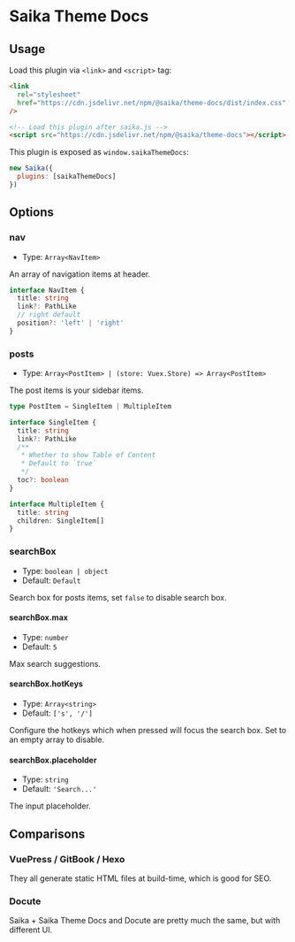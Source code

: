 # Saika Theme Docs <PkgVersion name="@saika/theme-docs" />

## Usage

Load this plugin via `<link>` and `<script>` tag:

```html
<link
  rel="stylesheet"
  href="https://cdn.jsdelivr.net/npm/@saika/theme-docs/dist/index.css"
/>

<!-- Load this plugin after saika.js -->
<script src="https://cdn.jsdelivr.net/npm/@saika/theme-docs"></script>
```

This plugin is exposed as `window.saikaThemeDocs`:

```js
new Saika({
  plugins: [saikaThemeDocs]
})
```

## Options

### nav

- Type: `Array<NavItem>`

An array of navigation items at header.

```ts
interface NavItem {
  title: string
  link?: PathLike
  // right default
  position?: 'left' | 'right'
}
```

### posts

- Type: `Array<PostItem> | (store: Vuex.Store) => Array<PostItem>`

The post items is your sidebar items.

```ts
type PostItem = SingleItem | MultipleItem

interface SingleItem {
  title: string
  link?: PathLike
  /**
   * Whether to show Table of Content
   * Default to `true`
   */
  toc?: boolean
}

interface MultipleItem {
  title: string
  children: SingleItem[]
}
```

### searchBox <Badge content="Theme Docs 2.2.0+" />

- Type: `boolean | object`
- Default: `Default`

Search box for posts items, set `false` to disable search box.

#### searchBox.max

- Type: `number`
- Default: `5`

Max search suggestions.

#### searchBox.hotKeys <Badge content="Theme Docs 2.5.0+" />

- Type: `Array<string>`
- Default: `['s', '/']`

Configure the hotkeys which when pressed will focus the search box. Set to an empty array to disable.

#### searchBox.placeholder <Badge content="Theme Docs 2.6.0+" />

- Type: `string`
- Default: `'Search...'`

The input placeholder.

## Comparisons

### VuePress / GitBook / Hexo

They all generate static HTML files at build-time, which is good for SEO.

### Docute

Saika + Saika Theme Docs and Docute are pretty much the same, but with different UI.
